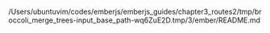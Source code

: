 /Users/ubuntuvim/codes/emberjs/emberjs_guides/chapter3_routes2/tmp/broccoli_merge_trees-input_base_path-wq6ZuE2D.tmp/3/ember/README.md